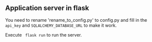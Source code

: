## Application server in flask

You need to rename 'rename_to_config.py' to config.py and fill in the `api_key` and `SQLALCHEMY_DATABASE_URL` to make it work.

Execute ` flask run` to run the server.
